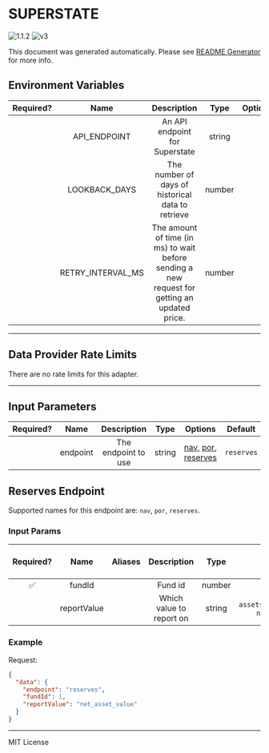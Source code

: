 # SUPERSTATE

![1.1.2](https://img.shields.io/github/package-json/v/smartcontractkit/external-adapters-js?filename=packages/sources/superstate/package.json) ![v3](https://img.shields.io/badge/framework%20version-v3-blueviolet)

This document was generated automatically. Please see [README Generator](../../scripts#readme-generator) for more info.

## Environment Variables

| Required? |       Name        |                                          Description                                          |  Type  | Options |            Default             |
| :-------: | :---------------: | :-------------------------------------------------------------------------------------------: | :----: | :-----: | :----------------------------: |
|           |   API_ENDPOINT    |                                An API endpoint for Superstate                                 | string |         | `https://api.superstate.co/v1` |
|           |   LOOKBACK_DAYS   |                       The number of days of historical data to retrieve                       | number |         |              `10`              |
|           | RETRY_INTERVAL_MS | The amount of time (in ms) to wait before sending a new request for getting an updated price. | number |         |            `60000`             |

---

## Data Provider Rate Limits

There are no rate limits for this adapter.

---

## Input Parameters

| Required? |   Name   |     Description     |  Type  |                                       Options                                        |  Default   |
| :-------: | :------: | :-----------------: | :----: | :----------------------------------------------------------------------------------: | :--------: |
|           | endpoint | The endpoint to use | string | [nav](#reserves-endpoint), [por](#reserves-endpoint), [reserves](#reserves-endpoint) | `reserves` |

## Reserves Endpoint

Supported names for this endpoint are: `nav`, `por`, `reserves`.

### Input Params

| Required? |    Name     | Aliases |       Description        |  Type  |                   Options                    |      Default      | Depends On | Not Valid With |
| :-------: | :---------: | :-----: | :----------------------: | :----: | :------------------------------------------: | :---------------: | :--------: | :------------: |
|    ✅     |   fundId    |         |         Fund id          | number |                                              |                   |            |                |
|           | reportValue |         | Which value to report on | string | `assets_under_management`, `net_asset_value` | `net_asset_value` |            |                |

### Example

Request:

```json
{
  "data": {
    "endpoint": "reserves",
    "fundId": 1,
    "reportValue": "net_asset_value"
  }
}
```

---

MIT License
